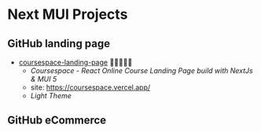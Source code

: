 # Next MUI Projects


## GitHub landing page

* [coursespace-landing-page](https://github.com/hiriski/coursespace-landing-page) 🥦🍆🥕🌽🥑   
  - _Coursespace - React Online Course Landing Page build with NextJs & MUI 5_
  - site: https://coursespace.vercel.app/
  - _Light Theme_




## GitHub eCommerce





